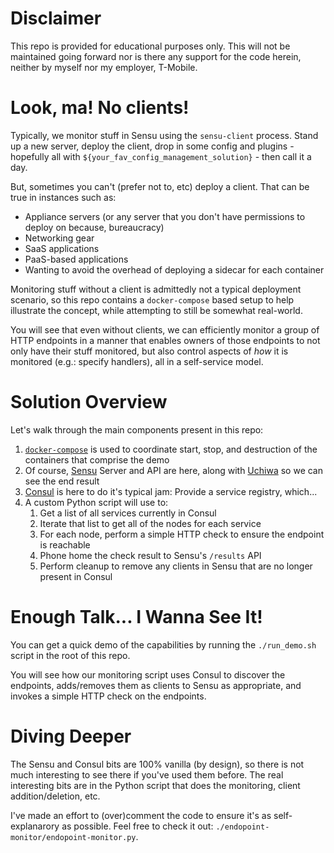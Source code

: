 # Disclaimer

This repo is provided for educational purposes only. This will not be maintained going forward nor is there any support for the code herein, neither by myself nor my employer, T-Mobile.

# Look, ma! No clients!

Typically, we monitor stuff in Sensu using the `sensu-client` process. Stand up a new server, deploy the client, drop in some config and plugins - hopefully all with `${your_fav_config_management_solution}` - then call it a day.

But, sometimes you can't (prefer not to, etc) deploy a client. That can be true in instances such as:

* Appliance servers (or any server that you don't have permissions to deploy on because, bureaucracy)
* Networking gear
* SaaS applications
* PaaS-based applications
* Wanting to avoid the overhead of deploying a sidecar for each container

Monitoring stuff without a client is admittedly not a typical deployment scenario, so this repo contains a `docker-compose` based setup to help illustrate the concept, while attempting to still be somewhat real-world.

You will see that even without clients, we can efficiently monitor a group of HTTP endpoints in a manner that enables owners of those endpoints to not only have their stuff monitored, but also control aspects of *how* it is monitored (e.g.: specify handlers), all in a self-service model.

# Solution Overview

Let's walk through the main components present in this repo:

1. [`docker-compose`](https://docs.docker.com/compose/) is used to coordinate start, stop, and destruction of the containers that comprise the demo
2. Of course, [Sensu](https://sensu.io/) Server and API are here, along with [Uchiwa](https://uchiwa.io/) so we can see the end result
3. [Consul](https://www.consul.io/) is here to do it's typical jam: Provide a service registry, which...
4. A custom Python script will use to:
    1. Get a list of all services currently in Consul
    2. Iterate that list to get all of the nodes for each service
    3. For each node, perform a simple HTTP check to ensure the endpoint is reachable
    4. Phone home the check result to Sensu's `/results` API
    5. Perform cleanup to remove any clients in Sensu that are no longer present in Consul

# Enough Talk... I Wanna See It!

You can get a quick demo of the capabilities by running the `./run_demo.sh` script in the root of this repo.

You will see how our monitoring script uses Consul to discover the endpoints, adds/removes them as clients to Sensu as appropriate, and invokes a simple HTTP check on the endpoints.

# Diving Deeper

The Sensu and Consul bits are 100% vanilla (by design), so there is not much interesting to see there if you've used them before. The real interesting bits are in the Python script that does the monitoring, client addition/deletion, etc.

I've made an effort to (over)comment the code to ensure it's as self-explanarory as possible. Feel free to check it out: `./endopoint-monitor/endopoint-monitor.py`.
